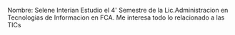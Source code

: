 Nombre: Selene Interian
Estudio el 4' Semestre de la Lic.Administracion en Tecnologias de Informacion en FCA.
Me interesa todo lo relacionado a las TICs